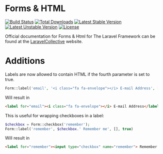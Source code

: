 # Forms & HTML

[![Build Status](https://travis-ci.org/LaravelCollective/html.svg)](https://travis-ci.org/LaravelCollective/html)
[![Total Downloads](https://poser.pugx.org/jaapmoolenaar.nl/html/downloads)](https://packagist.org/packages/jaapmoolenaar.nl/html)
[![Latest Stable Version](https://poser.pugx.org/jaapmoolenaar.nl/html/v/stable)](https://packagist.org/packages/jaapmoolenaar.nl/html)
[![Latest Unstable Version](https://poser.pugx.org/jaapmoolenaar.nl/html/v/unstable)](https://packagist.org/packages/jaapmoolenaar.nl/html)
[![License](https://poser.pugx.org/jaapmoolenaar.nl/html/license)](https://packagist.org/packages/jaapmoolenaar.nl/html)

Official documentation for Forms & Html for The Laravel Framework can be found at the [LaravelCollective](http://laravelcollective.com) website.

# Additions

Labels are now allowed to contain HTML if the fourth parameter is set to true.

```php
Form::label('email', '<i class="fa fa-envelope"></i> E-mail Address', [], true)
```

Will result in
```html
<label for="email"><i class="fa fa-envelope"></i> E-mail Address</label>
```

This is useful for wrapping checkboxes in a label:
```php
$checkbox = Form::checkbox('remember');
Form::label('remember', $checkbox.' Remember me', [], true)
```

Will result in
```html
<label for="remember"><input type="checkbox" name="remember"> Remember me</label>
```